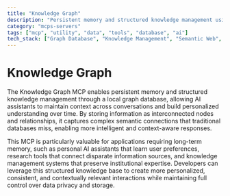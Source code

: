```yaml
---
title: "Knowledge Graph"
description: "Persistent memory and structured knowledge management using a local graph database for enhanced personalization and context retention."
category: "mcps-servers"
tags: ["mcp", "utility", "data", "tools", "database", "ai"]
tech_stack: ["Graph Database", "Knowledge Management", "Semantic Web", "Local Storage", "Context Retention"]
---
```


# Knowledge Graph

The Knowledge Graph MCP enables persistent memory and structured knowledge management through a local graph database, allowing AI assistants to maintain context across conversations and build personalized understanding over time. By storing information as interconnected nodes and relationships, it captures complex semantic connections that traditional databases miss, enabling more intelligent and context-aware responses.

This MCP is particularly valuable for applications requiring long-term memory, such as personal AI assistants that learn user preferences, research tools that connect disparate information sources, and knowledge management systems that preserve institutional expertise. Developers can leverage this structured knowledge base to create more personalized, consistent, and contextually relevant interactions while maintaining full control over data privacy and storage.
